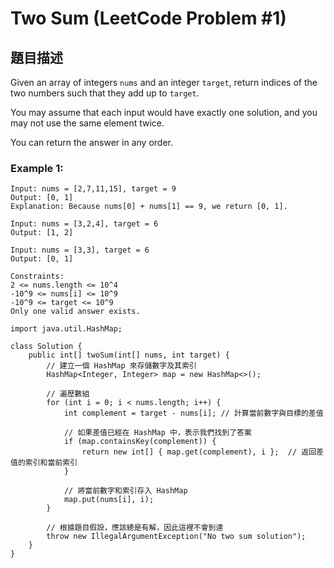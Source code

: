 # Two Sum (LeetCode Problem #1)

## 題目描述

Given an array of integers `nums` and an integer `target`, return indices of the two numbers such that they add up to `target`.

You may assume that each input would have exactly one solution, and you may not use the same element twice.

You can return the answer in any order.

### Example 1:
```plaintext
Input: nums = [2,7,11,15], target = 9
Output: [0, 1]
Explanation: Because nums[0] + nums[1] == 9, we return [0, 1].

Input: nums = [3,2,4], target = 6
Output: [1, 2]

Input: nums = [3,3], target = 6
Output: [0, 1]

Constraints:
2 <= nums.length <= 10^4
-10^9 <= nums[i] <= 10^9
-10^9 <= target <= 10^9
Only one valid answer exists.

import java.util.HashMap;

class Solution {
    public int[] twoSum(int[] nums, int target) {
        // 建立一個 HashMap 來存儲數字及其索引
        HashMap<Integer, Integer> map = new HashMap<>();
        
        // 遍歷數組
        for (int i = 0; i < nums.length; i++) {
            int complement = target - nums[i]; // 計算當前數字與目標的差值
            
            // 如果差值已經在 HashMap 中，表示我們找到了答案
            if (map.containsKey(complement)) {
                return new int[] { map.get(complement), i };  // 返回差值的索引和當前索引
            }
            
            // 將當前數字和索引存入 HashMap
            map.put(nums[i], i);
        }
        
        // 根據題目假設，應該總是有解，因此這裡不會到達
        throw new IllegalArgumentException("No two sum solution");
    }
}
